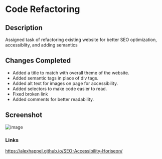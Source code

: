 # Code Refactoring

## Description
Assigned task of refactoring existing website for better SEO optimization, accessiblity, and adding semantics

## Changes Completed
* Added a title to match with overall theme of the website.
* Added semantic tags in place of div tags.
* Added alt text for images on page for accessibility.
* Added selectors to make code easier to read.
* Fixed broken link
* Added comments for better readability.

## Screenshot

![image](https://github.com/AlexHappel/SEO-Accessibility-Horiseon/assets/156026228/488803af-14df-4b4a-9ad4-881b9fdda367)

### Links
https://alexhappel.github.io/SEO-Accessibility-Horiseon/
